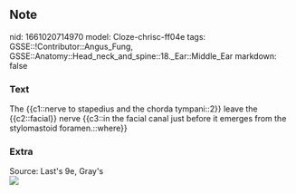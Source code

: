 ## Note
nid: 1661020714970
model: Cloze-chrisc-ff04e
tags: GSSE::!Contributor::Angus_Fung, GSSE::Anatomy::Head_neck_and_spine::18._Ear::Middle_Ear
markdown: false

### Text
The {{c1::nerve to stapedius and the chorda tympani::2}} leave the {{c2::facial}} nerve {{c3::in the facial canal just before it emerges from the stylomastoid foramen.::where}}

### Extra
<div>
  <div>
    Source: Last's 9e, Gray's
  </div>
</div>
<div><img src=
"paste-e88c530079043dc1d715841bdb9f06edf5952641.jpg"></div>
